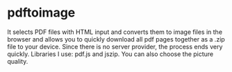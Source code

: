 # pdftoimage
It selects PDF files with HTML input and converts them to image files in the browser and allows you to quickly download all pdf pages together as a .zip file to your device. Since there is no server provider, the process ends very quickly. Libraries I use: pdf.js and jszip. You can also choose the picture quality.
